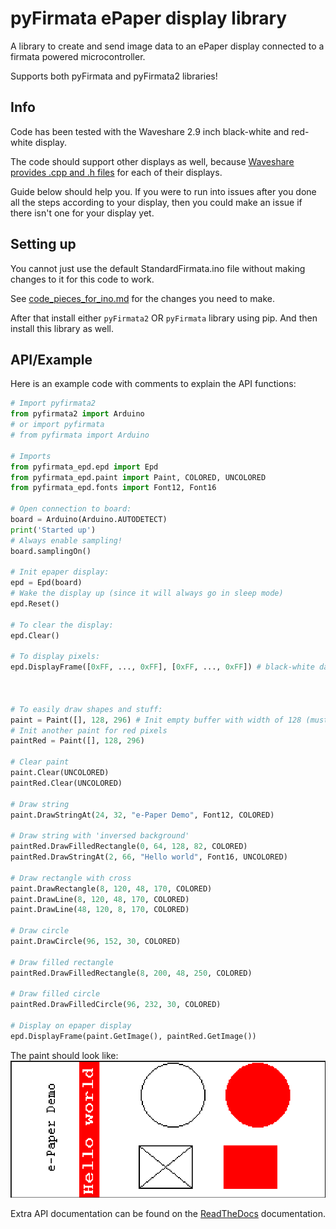 # pyFirmata ePaper display library

A library to create and send image data to an ePaper display connected to a firmata powered microcontroller.

Supports both pyFirmata and pyFirmata2 libraries!


## Info

Code has been tested with the Waveshare 2.9 inch black-white and red-white display.

The code should support other displays as well,
because [Waveshare provides .cpp and .h files](https://github.com/waveshareteam/e-Paper/tree/master/Arduino) for each of their displays.

Guide below should help you. If you were to run into issues after you done all the steps according to your display,
then you could make an issue if there isn't one for your display yet.


## Setting up

You cannot just use the default StandardFirmata.ino file without making changes to it for this code to work.

See [code_pieces_for_ino.md](code_pieces_for_ino.md) for the changes you need to make.


After that install either `pyFirmata2` OR `pyFirmata` library using pip.
And then install this library as well.


## API/Example

Here is an example code with comments to explain the API functions:

```py
# Import pyfirmata2
from pyfirmata2 import Arduino
# or import pyfirmata
# from pyfirmata import Arduino

# Imports
from pyfirmata_epd.epd import Epd
from pyfirmata_epd.paint import Paint, COLORED, UNCOLORED
from pyfirmata_epd.fonts import Font12, Font16

# Open connection to board:
board = Arduino(Arduino.AUTODETECT)
print('Started up')
# Always enable sampling!
board.samplingOn()

# Init epaper display:
epd = Epd(board)
# Wake the display up (since it will always go in sleep mode)
epd.Reset()

# To clear the display:
epd.Clear()

# To display pixels:
epd.DisplayFrame([0xFF, ..., 0xFF], [0xFF, ..., 0xFF]) # black-white data, red-white data



# To easily draw shapes and stuff:
paint = Paint([], 128, 296) # Init empty buffer with width of 128 (must be multiple of 8, since 8 pixels are in 1 byte) and height of 296
# Init another paint for red pixels
paintRed = Paint([], 128, 296)

# Clear paint
paint.Clear(UNCOLORED)
paintRed.Clear(UNCOLORED)

# Draw string
paint.DrawStringAt(24, 32, "e-Paper Demo", Font12, COLORED)

# Draw string with 'inversed background'
paintRed.DrawFilledRectangle(0, 64, 128, 82, COLORED)
paintRed.DrawStringAt(2, 66, "Hello world", Font16, UNCOLORED)

# Draw rectangle with cross
paint.DrawRectangle(8, 120, 48, 170, COLORED)
paint.DrawLine(8, 120, 48, 170, COLORED)
paint.DrawLine(48, 120, 8, 170, COLORED)

# Draw circle
paint.DrawCircle(96, 152, 30, COLORED)

# Draw filled rectangle
paintRed.DrawFilledRectangle(8, 200, 48, 250, COLORED)

# Draw filled circle
paintRed.DrawFilledCircle(96, 232, 30, COLORED)

# Display on epaper display
epd.DisplayFrame(paint.GetImage(), paintRed.GetImage())
```

The paint should look like:
![democode result](./democode_result.png)


Extra API documentation can be found on the [ReadTheDocs](https://pyfirmata_epd.readthedocs.io/en/latest/) documentation.
